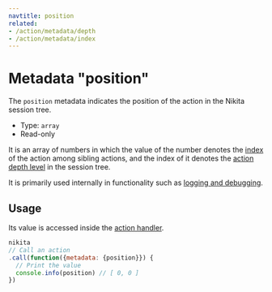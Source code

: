 ```yaml
---
navtitle: position
related:
- /action/metadata/depth
- /action/metadata/index
---
```


# Metadata "position"

The `position` metadata indicates the position of the action in the Nikita session tree.

* Type: `array`
* Read-only

It is an array of numbers in which the value of the number denotes the [index](/current/metadata/index/) of the action among sibling actions, and the index of it denotes the [action depth level](/current/metadata/depth/) in the session tree.

It is primarily used internally in functionality such as [logging and debugging](/current/usages/logging_debugging).

## Usage

Its value is accessed inside the [action handler](/current/action/handler).

```js
nikita
// Call an action
.call(function({metadata: {position}}) {
  // Print the value
  console.info(position) // [ 0, 0 ]
})
```
